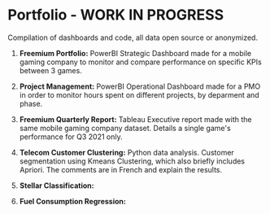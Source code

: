 # Portfolio - WORK IN PROGRESS
Compilation of dashboards and code, all data open source or anonymized. 

1. **Freemium Portfolio:** PowerBI Strategic Dashboard made for a mobile gaming company to monitor and compare performance on specific KPIs between 3 games.

2. **Project Management:** PowerBI Operational Dashboard made for a PMO in order to monitor hours spent on different projects, by deparment and phase.

3. **Freemium Quarterly Report:** Tableau Executive report made with the same mobile gaming company dataset. Details a single game's performance for Q3 2021 only.

4. **Telecom Customer Clustering:** Python data analysis. Customer segmentation using Kmeans Clustering, which also briefly includes Apriori. The comments are in French and explain the results.

5. **Stellar Classification:**

6. **Fuel Consumption Regression:**

